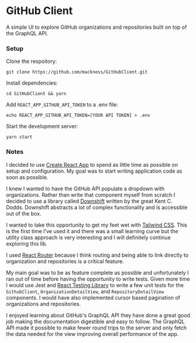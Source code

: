 # GitHub Client

A simple UI to explore GitHub organizations and repositories built on top of the GraphQL API.

### Setup

Clone the respoitory:

```
git clone https://github.com/mackness/GitHubClient.git
```

Install dependencies:

```
cd GitHubClient && yarn
```

Add `REACT_APP_GITHUB_API_TOKEN` to a .env file:

```
echo REACT_APP_GITHUB_API_TOKEN=[YOUR API TOKEN] > .env
```

Start the development server:

```
yarn start
```

### Notes

I decided to use [Create React App](https://github.com/facebook/create-react-app) to spend as little time as possible on setup and configuration. My goal was to start writing application code as soon as possible.

I knew I wanted to have the GitHub API populate a dropdown with organizations. Rather than write that component myself from scratch I decided to use a library called [Downshift](https://www.downshift-js.com/downshift/) written by the great Kent C. Dodds. Downshift abstracts a lot of complex functionality and is accessible out of the box.

I wanted to take this opportunity to get my feet wet with [Tailwind CSS](https://tailwindcss.com/). This is the first time I've used it and there was a small learning curve but the utility class approach is very interesting and I will definitely continue exploring this lib.

I used [React Router](https://reacttraining.com/react-router/) because I think routing and being able to link directly to organization and repositories is a critical feature.

My main goal was to be as feature complete as possible and unfortunately I ran out of time before having the opportunity to write tests. Given more time I would use Jest and [React Testing Library](https://testing-library.com/docs/react-testing-library/intro) to write a few unit tests for the `GithubClient`, `OrganizationDetailView`, and `RepositoryDetailView` components. I would have also implemented cursor based pagination of organizations and repositories.

I enjoyed learning about GitHub's GraphQL API they have done a great good job making the documentation digestible and easy to follow. The GraphQL API made it possible to make fewer round trips to the server and only fetch the data needed for the view improving overall performance of the app.

